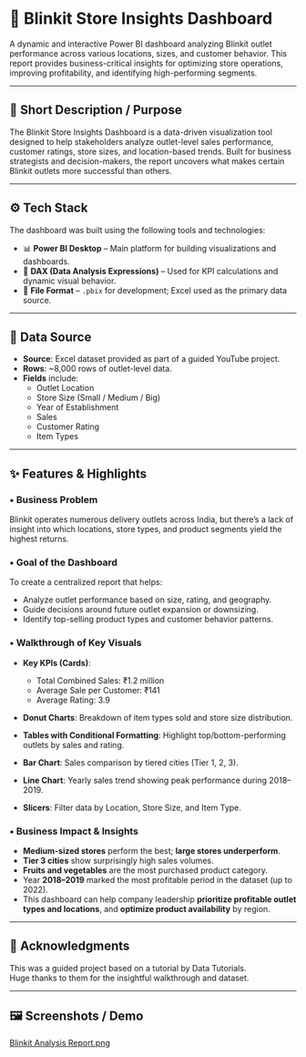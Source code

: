 # 🚚 Blinkit Store Insights Dashboard

A dynamic and interactive Power BI dashboard analyzing Blinkit outlet performance across various locations, sizes, and customer behavior. This report provides business-critical insights for optimizing store operations, improving profitability, and identifying high-performing segments.

---

## 📌 Short Description / Purpose

The Blinkit Store Insights Dashboard is a data-driven visualization tool designed to help stakeholders analyze outlet-level sales performance, customer ratings, store sizes, and location-based trends. Built for business strategists and decision-makers, the report uncovers what makes certain Blinkit outlets more successful than others.

---

## ⚙️ Tech Stack

The dashboard was built using the following tools and technologies:

- 📊 **Power BI Desktop** – Main platform for building visualizations and dashboards.  
- 🧠 **DAX (Data Analysis Expressions)** – Used for KPI calculations and dynamic visual behavior.  
- 📁 **File Format** – `.pbix` for development; Excel used as the primary data source.

---

## 📂 Data Source

- **Source**: Excel dataset provided as part of a guided YouTube project.  
- **Rows**: ~8,000 rows of outlet-level data.  
- **Fields** include:  
  - Outlet Location  
  - Store Size (Small / Medium / Big)  
  - Year of Establishment  
  - Sales  
  - Customer Rating  
  - Item Types

---

## ✨ Features & Highlights

### • Business Problem  
Blinkit operates numerous delivery outlets across India, but there’s a lack of insight into which locations, store types, and product segments yield the highest returns.

### • Goal of the Dashboard  
To create a centralized report that helps:  
- Analyze outlet performance based on size, rating, and geography.  
- Guide decisions around future outlet expansion or downsizing.  
- Identify top-selling product types and customer behavior patterns.

### • Walkthrough of Key Visuals  
- **Key KPIs (Cards)**:  
  - Total Combined Sales: ₹1.2 million  
  - Average Sale per Customer: ₹141  
  - Average Rating: 3.9  

- **Donut Charts**: Breakdown of item types sold and store size distribution.  
- **Tables with Conditional Formatting**: Highlight top/bottom-performing outlets by sales and rating.  
- **Bar Chart**: Sales comparison by tiered cities (Tier 1, 2, 3).  
- **Line Chart**: Yearly sales trend showing peak performance during 2018–2019.  
- **Slicers**: Filter data by Location, Store Size, and Item Type.

### • Business Impact & Insights  
- **Medium-sized stores** perform the best; **large stores underperform**.  
- **Tier 3 cities** show surprisingly high sales volumes.  
- **Fruits and vegetables** are the most purchased product category.  
- Year **2018–2019** marked the most profitable period in the dataset (up to 2022).  
- This dashboard can help company leadership **prioritize profitable outlet types and locations**, and **optimize product availability** by region.

---

## 🙏 Acknowledgments

This was a guided project based on a tutorial by Data Tutorials.  
Huge thanks to them for the insightful walkthrough and dataset.

---

## 🖼️ Screenshots / Demo

[Blinkit Analysis Report.png](https://github.com/divyamehulmakwana-bit/Blinkit-Analysis/blob/main/Blinkit%20Analysis%20Report.png)

